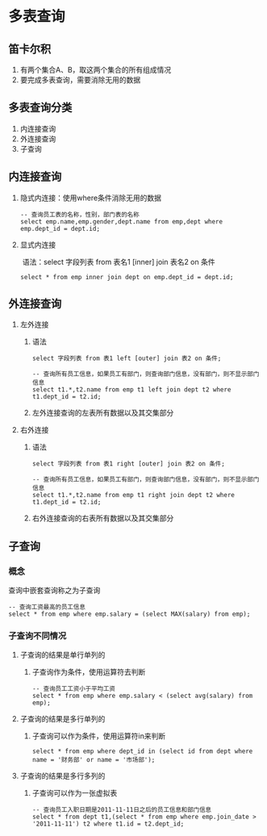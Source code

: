 # 多表查询

## 笛卡尔积

1. 有两个集合A、B，取这两个集合的所有组成情况
2. 要完成多表查询，需要消除无用的数据

## 多表查询分类

1. 内连接查询
2. 外连接查询
3. 子查询

## 内连接查询

1. 隐式内连接：使用where条件消除无用的数据

   ```mysql
   -- 查询员工表的名称，性别，部门表的名称
   select emp.name,emp.gender,dept.name from emp,dept where emp.dept_id = dept.id;
   ```

2. 显式内连接

   ​	语法：select 字段列表 from 表名1 [inner] join 表名2 on 条件

   ```mysql
   select * from emp inner join dept on emp.dept_id = dept.id;
   ```

## 外连接查询

1. 左外连接

   1. 语法

      ```mysql
      select 字段列表 from 表1 left [outer] join 表2 on 条件;
      
      -- 查询所有员工信息，如果员工有部门，则查询部门信息，没有部门，则不显示部门信息
      select t1.*,t2.name from emp t1 left join dept t2 where t1.dept_id = t2.id;
      ```

   2. 左外连接查询的左表所有数据以及其交集部分

2. 右外连接

   1. 语法

      ```mysql
      select 字段列表 from 表1 right [outer] join 表2 on 条件;
      
      -- 查询所有员工信息，如果员工有部门，则查询部门信息，没有部门，则不显示部门信息
      select t1.*,t2.name from emp t1 right join dept t2 where t1.dept_id = t2.id;
      ```

   2. 右外连接查询的右表所有数据以及其交集部分

## 子查询

### 概念

查询中嵌套查询称之为子查询

~~~mysql
-- 查询工资最高的员工信息
select * from emp where emp.salary = (select MAX(salary) from emp);
~~~



### 子查询不同情况

1. 子查询的结果是单行单列的

   1. 子查询作为条件，使用运算符去判断

      ```mysql
      -- 查询员工工资小于平均工资
      select * from emp where emp.salary < (select avg(salary) from emp);
      ```

2. 子查询的结果是多行单列的

   1. 子查询可以作为条件，使用运算符in来判断

      ```mysql
      select * from emp where dept_id in (select id from dept where name = '财务部' or name = '市场部');
      ```

3. 子查询的结果是多行多列的

   1. 子查询可以作为一张虚拟表

      ```mysql
      -- 查询员工入职日期是2011-11-11日之后的员工信息和部门信息
      select * from dept t1,(select * from emp where emp.join_date > '2011-11-11') t2 where t1.id = t2.dept_id;
      ```

      

